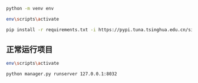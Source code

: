 
```bash
python -m venv env
```

```bash
env\scripts\activate
```

```bash
pip install -r requirements.txt -i https://pypi.tuna.tsinghua.edu.cn/simple
```

## 正常运行项目

```bash
env\scripts\activate
```

```bash
python manager.py runserver 127.0.0.1:8032
```
